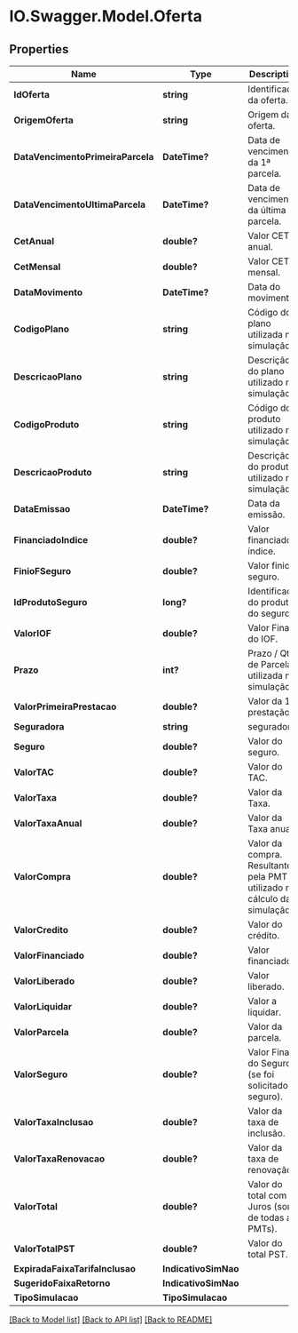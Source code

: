 # IO.Swagger.Model.Oferta
## Properties

Name | Type | Description | Notes
------------ | ------------- | ------------- | -------------
**IdOferta** | **string** | Identificador da oferta. | [optional] 
**OrigemOferta** | **string** | Origem da oferta. | [optional] 
**DataVencimentoPrimeiraParcela** | **DateTime?** | Data de vencimento da 1ª parcela. | [optional] 
**DataVencimentoUltimaParcela** | **DateTime?** | Data de vencimento da última parcela. | [optional] 
**CetAnual** | **double?** | Valor CET anual. | [optional] 
**CetMensal** | **double?** | Valor CET mensal. | [optional] 
**DataMovimento** | **DateTime?** | Data do movimento. | [optional] 
**CodigoPlano** | **string** | Código do plano utilizada na simulação. | [optional] 
**DescricaoPlano** | **string** | Descrição do plano utilizado na simulação. | [optional] 
**CodigoProduto** | **string** | Código do produto utilizado na simulação. | [optional] 
**DescricaoProduto** | **string** | Descrição do produto utilizado na simulação. | [optional] 
**DataEmissao** | **DateTime?** | Data da emissão. | [optional] 
**FinanciadoIndice** | **double?** | Valor financiado índice. | [optional] 
**FinioFSeguro** | **double?** | Valor finio seguro. | [optional] 
**IdProdutoSeguro** | **long?** | Identificador do produto do seguro. | [optional] 
**ValorIOF** | **double?** | Valor Final do IOF. | [optional] 
**Prazo** | **int?** | Prazo / Qtd de Parcelas utilizada na simulação. | [optional] 
**ValorPrimeiraPrestacao** | **double?** | Valor da 1ª prestação. | [optional] 
**Seguradora** | **string** | seguradora. | [optional] 
**Seguro** | **double?** | Valor do seguro. | [optional] 
**ValorTAC** | **double?** | Valor do TAC. | [optional] 
**ValorTaxa** | **double?** | Valor da Taxa. | [optional] 
**ValorTaxaAnual** | **double?** | Valor da Taxa anual. | [optional] 
**ValorCompra** | **double?** | Valor da compra. Resultante pela PMT ou utilizado no cálculo da simulação. | [optional] 
**ValorCredito** | **double?** | Valor do crédito. | [optional] 
**ValorFinanciado** | **double?** | Valor financiado. | [optional] 
**ValorLiberado** | **double?** | Valor liberado. | [optional] 
**ValorLiquidar** | **double?** | Valor a liquidar. | [optional] 
**ValorParcela** | **double?** | Valor da parcela. | [optional] 
**ValorSeguro** | **double?** | Valor Final do Seguro (se foi solicitado seguro). | [optional] 
**ValorTaxaInclusao** | **double?** | Valor da taxa de inclusão. | [optional] 
**ValorTaxaRenovacao** | **double?** | Valor da taxa de renovação. | [optional] 
**ValorTotal** | **double?** | Valor do total com Juros (soma de todas as PMTs). | [optional] 
**ValorTotalPST** | **double?** | Valor do total PST. | [optional] 
**ExpiradaFaixaTarifaInclusao** | **IndicativoSimNao** |  | [optional] 
**SugeridoFaixaRetorno** | **IndicativoSimNao** |  | [optional] 
**TipoSimulacao** | **TipoSimulacao** |  | [optional] 

[[Back to Model list]](../README.md#documentation-for-models) [[Back to API list]](../README.md#documentation-for-api-endpoints) [[Back to README]](../README.md)

